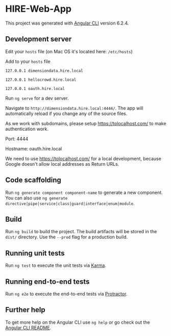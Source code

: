 # HIRE-Web-App

This project was generated with [Angular CLI](https://github.com/angular/angular-cli) version 6.2.4.

## Development server

Edit your `hosts` file (on Mac OS it's located here: `/etc/hosts`)

Add to your `hosts` file

`127.0.0.1 dimensiondata.hire.local`

`127.0.0.1 hellocrowd.hire.local`

`127.0.0.1 oauth.hire.local`

Run `ng serve` for a dev server.

Navigate to `http://dimensiondata.hire.local:4444/`.
The app will automatically reload if you change any of the source files.

As we work with subdomains, please setup https://tolocalhost.com/ to make authentication work.

Port: 4444

Hostname: oauth.hire.local

We need to use https://tolocalhost.com/ for a local development, because Google doesn't allow local addresses as Return URLs.

## Code scaffolding

Run `ng generate component component-name` to generate a new component. You can also use `ng generate directive|pipe|service|class|guard|interface|enum|module`.

## Build

Run `ng build` to build the project. The build artifacts will be stored in the `dist/` directory. Use the `--prod` flag for a production build.

## Running unit tests

Run `ng test` to execute the unit tests via [Karma](https://karma-runner.github.io).

## Running end-to-end tests

Run `ng e2e` to execute the end-to-end tests via [Protractor](http://www.protractortest.org/).

## Further help

To get more help on the Angular CLI use `ng help` or go check out the [Angular CLI README](https://github.com/angular/angular-cli/blob/master/README.md).
